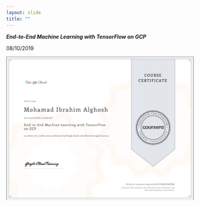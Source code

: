 ```yaml
---
layout: slide
title: ""
---
```

***End-to-End Machine Learning with TensorFlow on GCP***

08/10/2019

![End-to-End Machine Learning with TensorFlow on GCP](./_images/End-to-End-Machine-Learnin-gwith-TensorFlow.png)

